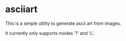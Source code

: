asciiart
========

This is a simple utility to generate ascii art from images. 

It currently only supports modes '1' and 'L'.
